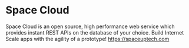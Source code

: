 # Space Cloud
Space Cloud is an open source, high performance web service which provides instant REST APIs on the database of your choice. Build Internet Scale apps with the agility of a prototype! https://spaceuptech.com
